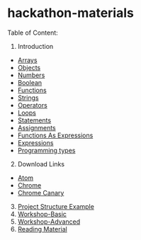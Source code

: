 # hackathon-materials


Table of Content:

1. Introduction
  - [Arrays]()
  - [Objects]()
  - [Numbers]()
  - [Boolean]()
  - [Functions]()
  - [Strings]()
  - [Operators]()
  - [Loops]()
  - [Statements]()
  - [Assignments]()
  - [Functions As Expressions]()
  - [Expressions]()
  - [Programming types]()
2. Download Links
  - [Atom]()
  - [Chrome]()
  - [Chrome Canary]()
3. [Project Structure Example]()
4. [Workshop-Basic]()
5. [Workshop-Advanced]()
6. [Reading Material]()

